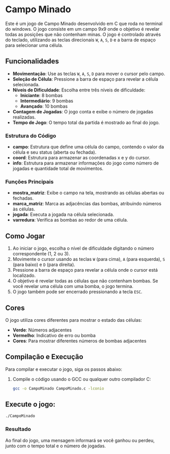 # Campo Minado

Este é um jogo de Campo Minado desenvolvido em C que roda no terminal do windows. O jogo consiste em um campo 9x9 onde o objetivo é revelar todas as posições que não contenham minas. O jogo é controlado através do teclado, utilizando as teclas direcionais `W`, `A`, `S`, `D` e a barra de espaço para selecionar uma célula.

## Funcionalidades

- **Movimentação**: Use as teclas `W`, `A`, `S`, `D` para mover o cursor pelo campo.
- **Seleção de Célula**: Pressione a barra de espaço para revelar a célula selecionada.
- **Níveis de Dificuldade**: Escolha entre três níveis de dificuldade:
  - **Iniciante**: 8 bombas
  - **Intermediário**: 9 bombas
  - **Avançado**: 10 bombas
- **Contagem de Jogadas**: O jogo conta e exibe o número de jogadas realizadas.
- **Tempo de Jogo**: O tempo total da partida é mostrado ao final do jogo.

### Estrutura do Código

- **campo**: Estrutura que define uma célula do campo, contendo o valor da célula e seu status (aberta ou fechada).
- **coord**: Estrutura para armazenar as coordenadas x e y do cursor.
- **info**: Estrutura para armazenar informações do jogo como número de jogadas e quantidade total de movimentos.

### Funções Principais

- **mostra_matriz**: Exibe o campo na tela, mostrando as células abertas ou fechadas.
- **marca_matriz**: Marca as adjacências das bombas, atribuindo números às células.
- **jogada**: Executa a jogada na célula selecionada.
- **varredura**: Verifica as bombas ao redor de uma célula.

## Como Jogar

1. Ao iniciar o jogo, escolha o nível de dificuldade digitando o número correspondente (1, 2 ou 3).
2. Movimente o cursor usando as teclas `W` (para cima), `A` (para esquerda), `S` (para baixo) e `D` (para direita).
3. Pressione a barra de espaço para revelar a célula onde o cursor está localizado.
4. O objetivo é revelar todas as células que não contenham bombas. Se você revelar uma célula com uma bomba, o jogo termina.
5. O jogo também pode ser encerrado pressionando a tecla `ESC`.

## Cores

O jogo utiliza cores diferentes para mostrar o estado das células:
- **Verde**: Números adjacentes
- **Vermelho**: Indicativo de erro ou bomba
- **Cores**: Para mostrar diferentes números de bombas adjacentes

## Compilação e Execução

Para compilar e executar o jogo, siga os passos abaixo:

1. Compile o código usando o GCC ou qualquer outro compilador C:
   ```bash
   gcc -o CampoMinado CampoMinado.c -lconio
## Execute o jogo:

  ```bash
  ./CampoMinado
  ```
  
### Resultado

Ao final do jogo, uma mensagem informará se você ganhou ou perdeu, junto com o tempo total e o número de jogadas.
